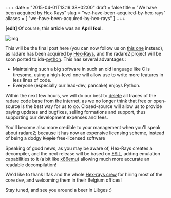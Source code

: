 +++
date = "2015-04-01T13:19:38+02:00"
draft = false
title = "We have been acquired by Hex-Rays"
slug = "we-have-been-acquired-by-hex-rays"
aliases = [
	"we-have-been-acquired-by-hex-rays"
]
+++

**[edit]** Of course, this article was an **April fool**.

![img](http://i.imgur.com/00TO9e9.png)

This will be the final post here (you can now follow us on [this one]( http://www.hexblog.com/ ) instead), as radare has been acquired by [Hex-Rays]( https://www.hex-rays.com/index.shtml ), and the radare2 project will be soon ported to ida-[python](https://pbs.twimg.com/media/BzLIG6zIIAAF7kc.jpg:large). This has several advantages :

- Maintaining such a big software in such an old language like C is tiresome, using a high-level one will allow use to write more features in less lines of code.
- Everyone (especially our lead-dev, pancake) enjoys Python.

Within the next few hours, we will do our best to [delete](http://www.wired.com/2015/03/apple-pulls-plug-tech-company-runs/) all traces of the radare code base from the internet, as we no longer think that free or open-source is the best way for us to go. Closed-source will allow us to provide paying updates and bugfixes, selling formations and support, thus supporting our development expenses and fees.

You'll become also more credible to your management when you'll speak about radare2; because it has now an expensive licensing scheme, instead of being a dodgy <s>hippie</s> free-licensed software

Speaking of good news, as you may be aware of, Hex-Rays creates a decompiler, and the next release will be based on [ESIL](https://github.com/radare/radare2/wiki/ESIL), adding emulation capabilities to it (a bit like [x86emu]( http://www.idabook.com/x86emu/ )) allowing much more accurate an readable decompilation!

We'd like to thank Ilfak and the whole [Hex-rays crew]( https://www.hex-rays.com/about.shtml ) for hiring most of the core dev, and welcoming them in their Belgium offices!

Stay tuned, and see you around a beer in Lièges :)

